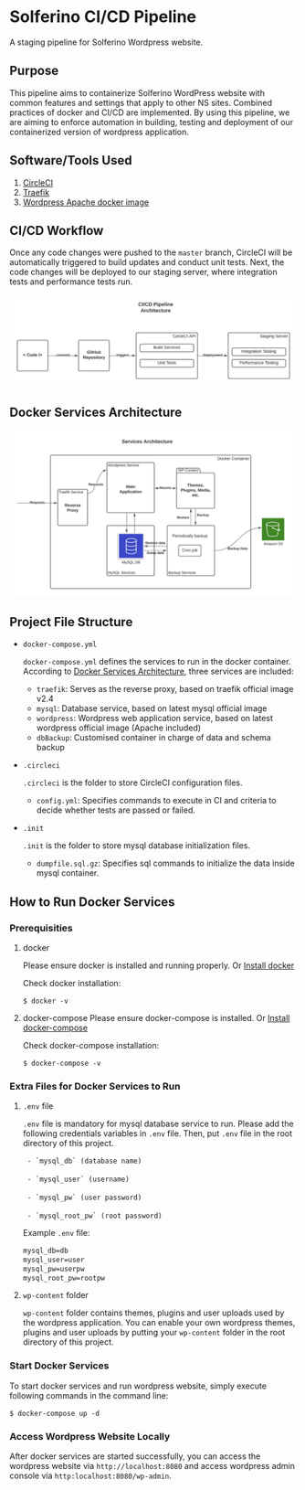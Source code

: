 # Solferino CI/CD Pipeline
A staging pipeline for Solferino Wordpress website.

## Purpose
This pipeline aims to containerize Solferino WordPress website with common features and settings that apply to other NS sites. Combined practices of docker and CI/CD are implemented. By using this pipeline, we are aiming to enforce automation in building, testing and deployment of our containerized version of wordpress application.

## Software/Tools Used
 1) [CircleCI](https://circleci.com/)
 2) [Traefik](https://doc.traefik.io/traefik/)
 3) [Wordpress Apache docker image](https://hub.docker.com/_/wordpress)

## CI/CD Workflow
Once any code changes were pushed to the `master` branch, CircleCI will be automatically triggered to build updates and conduct unit tests. Next, the code changes will be deployed to our staging server, where integration tests and performance tests run.

![Image of CI/CD](https://github.com/actionitdev/pipeline/blob/docs/CI-CD%20Pipeline%20Diagram.jpg)

## Docker Services Architecture


![Image of Docker Services](https://github.com/actionitdev/pipeline/blob/docs/Docker%20Services%20Diagram.jpeg)

## Project File Structure
- `docker-compose.yml`

    `docker-compose.yml` defines the services to run in the docker container. According to [Docker Services Architecture](#docker-services-architecture), three services are included:
    - `traefik`: Serves as the reverse proxy, based on traefik official image v2.4
    - `mysql`: Database service, based on latest mysql official image
    - `wordpress`: Wordpress web application service, based on latest wordpress official image (Apache included) 
    - `dbBackup`: Customised container in charge of data and schema backup

- `.circleci`

    `.circleci` is the folder to store CircleCI configuration files. 
    - `config.yml`: Specifies commands to execute in CI and criteria to decide whether tests are passed or failed.

- `.init`

    `.init` is the folder to store mysql database initialization files.
    - `dumpfile.sql.gz`: Specifies sql commands to initialize the data inside mysql container.
    
## How to Run Docker Services

### Prerequisities
1. docker

    Please ensure docker is installed and running properly. Or [Install docker](https://docs.docker.com/get-docker/)
    
    Check docker installation: 
    ```console
    $ docker -v
    ```
2. docker-compose
    Please ensure docker-compose is installed. Or [Install docker-compose](https://docs.docker.com/compose/install/)

    Check docker-compose installation: 
    ```console
    $ docker-compose -v
    ```

### Extra Files for Docker Services to Run
1. `.env` file

    `.env` file is mandatory for mysql database service to run. Please add the following credentials variables in `.env` file. Then, put `.env` file in the root directory of this project.

        - `mysql_db` (database name)

        - `mysql_user` (username)

        - `mysql_pw` (user password)

        - `mysql_root_pw` (root password)
    
    Example `.env` file:
    ```
    mysql_db=db
    mysql_user=user
    mysql_pw=userpw
    mysql_root_pw=rootpw
    ```
2. `wp-content` folder

    `wp-content` folder contains themes, plugins and user uploads used by the wordpress application. You can enable your own wordpress themes, plugins and user uploads by putting your `wp-content` folder in the root directory of this project. 

### Start Docker Services
To start docker services and run wordpress website, simply execute following commands in the command line:
```console
$ docker-compose up -d
```

### Access Wordpress Website Locally
After docker services are started successfully, you can access the wordpress website via `http://localhost:8080` and access wordpress admin console via `http:localhost:8080/wp-admin`.
